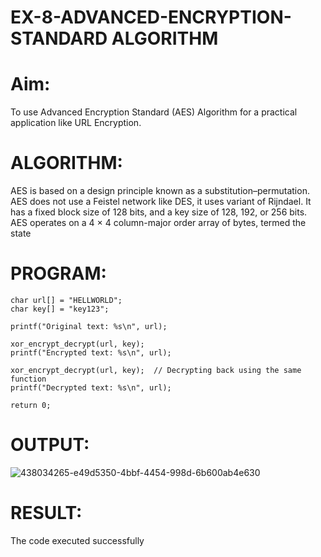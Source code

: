 # EX-8-ADVANCED-ENCRYPTION-STANDARD ALGORITHM
# Aim:
To use Advanced Encryption Standard (AES) Algorithm for a practical application like URL Encryption.

# ALGORITHM:
AES is based on a design principle known as a substitution–permutation.
AES does not use a Feistel network like DES, it uses variant of Rijndael.
It has a fixed block size of 128 bits, and a key size of 128, 192, or 256 bits.
AES operates on a 4 × 4 column-major order array of bytes, termed the state
# PROGRAM:

~~~
char url[] = "HELLWORLD";
char key[] = "key123";

printf("Original text: %s\n", url);

xor_encrypt_decrypt(url, key);
printf("Encrypted text: %s\n", url);

xor_encrypt_decrypt(url, key);  // Decrypting back using the same function
printf("Decrypted text: %s\n", url);

return 0;
~~~
# OUTPUT:

![438034265-e49d5350-4bbf-4454-998d-6b600ab4e630](https://github.com/user-attachments/assets/3d382452-b1c4-4637-aef6-b774b9552c14)

# RESULT:

The code executed successfully
